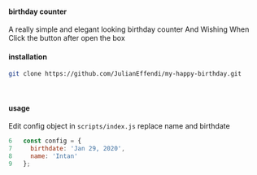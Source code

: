 #### birthday counter

A really simple and elegant looking birthday counter And Wishing When Click the button after open the box

#### installation

```sh
git clone https://github.com/JulianEffendi/my-happy-birthday.git
```

&nbsp;

#### usage

Edit config object in `scripts/index.js`
replace name and birthdate

```js
6   const config = {
7     birthdate: 'Jan 29, 2020',
8     name: 'Intan'
9   };
```